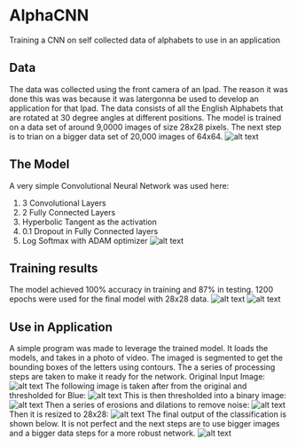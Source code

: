 # AlphaCNN
Training a CNN on self collected data of alphabets to use in an application
## Data
The data was collected using the front camera of an Ipad. The reason it was done this was was because it was latergonna be used to develop an application for that Ipad.
The data consists of all the English Alphabets that are rotated at 30 degree angles at different positions. 
The model is trained on a data set of around 9,0000 images of size 28x28 pixels. The next step is to trian on a bigger data set of 20,000 images of 64x64.
![alt text](https://github.com/s-abdullah/AlphaCNN/blob/master/images/data.png)
## The Model
A very simple Convolutional Neural Network was used here:
1) 3 Convolutional Layers
2) 2 Fully Connected Layers
3) Hyperbolic Tangent as the activation
4) 0.1 Dropout in Fully Connected layers
5) Log Softmax with ADAM optimizer
![alt text](https://github.com/s-abdullah/AlphaCNN/blob/master/images/network.png)
## Training results
The model achieved 100% accuracy in training and 87% in testing. 1200 epochs were used for the final model with 28x28 data. 
![alt text](https://github.com/s-abdullah/AlphaCNN/blob/master/images/accu.png)
![alt text](https://github.com/s-abdullah/AlphaCNN/blob/master/images/loss.png)
## Use in Application
A simple program was made to leverage the trained model. It loads the models, and takes in a photo of video. 
The imaged is segmented to get the bounding boxes of the letters using contours. The a series of processing steps are taken to make it ready for the network.
Original Input Image:
![alt text](https://github.com/s-abdullah/AlphaCNN/blob/master/images/real.jpg)
The following image is taken after from the original and thresholded for Blue:
![alt text](https://github.com/s-abdullah/AlphaCNN/blob/master/images/a4.png)
This is then thresholded into a binary image:
![alt text](https://github.com/s-abdullah/AlphaCNN/blob/master/images/a2.png)
Then a series of erosions and dilations to remove noise:
![alt text](https://github.com/s-abdullah/AlphaCNN/blob/master/images/a7.png)
Then it is resized to 28x28:
![alt text](https://github.com/s-abdullah/AlphaCNN/blob/master/images/a1.png)
The final output of the classification is shown below. It is not perfect and the next steps are to use bigger images and a bigger data steps for a more robust network.
![alt text](https://github.com/s-abdullah/AlphaCNN/blob/master/images/realTest.jpg)
